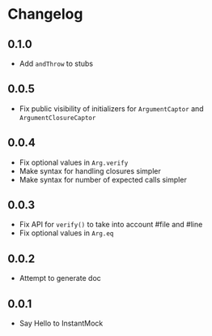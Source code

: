 # Changelog


## 0.1.0

* Add `andThrow` to stubs


## 0.0.5

* Fix public visibility of initializers for `ArgumentCaptor` and `ArgumentClosureCaptor`


## 0.0.4

* Fix optional values in `Arg.verify`
* Make syntax for handling closures simpler
* Make syntax for number of expected calls simpler


## 0.0.3

* Fix API for `verify()` to take into account #file and #line
* Fix optional values in `Arg.eq`


## 0.0.2

* Attempt to generate doc


## 0.0.1

* Say Hello to InstantMock

